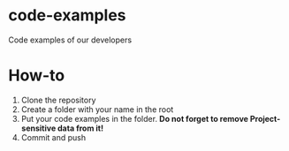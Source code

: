 # code-examples
Code examples of our developers

# How-to
1. Clone the repository
2. Create a folder with your name in the root
3. Put your code examples in the folder. **Do not forget to remove Project-sensitive data from it!**
4. Commit and push
